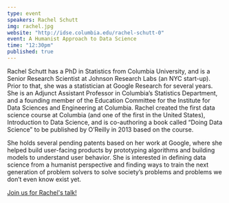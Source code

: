 ```yaml
---
type: event
speakers: Rachel Schutt
img: rachel.jpg
website: "http://idse.columbia.edu/rachel-schutt-0"
event: A Humanist Approach to Data Science
time: "12:30pm"
published: true
---
```


Rachel Schutt has a PhD in Statistics from Columbia University, and is a Senior Research Scientist at Johnson Research Labs (an NYC start-up). Prior to that, she was a statistician at Google Research for several years. She is an Adjunct Assistant Professor in Columbia’s Statistics Department, and a founding member of the Education Committee for the Institute for Data Sciences and Engineering at Columbia. Rachel created the first data science course at Columbia (and one of the first in the United States), Introduction to Data Science, and is co-authoring a book called “Doing Data Science” to be published by O’Reilly in 2013 based on the course. 
 
She holds several pending patents based on her work at Google, where she helped build user-facing products by prototyping algorithms and building models to understand user behavior. She is interested in defining data science from a humanist perspective and finding ways to train the next generation of problem solvers to solve society’s problems and problems we don’t even know exist yet.

<a href="http://dssgrachelschutt.eventbrite.com/" class="btn btn-huge btn-success btn-block btn-embossed">Join us for Rachel's talk!</a>